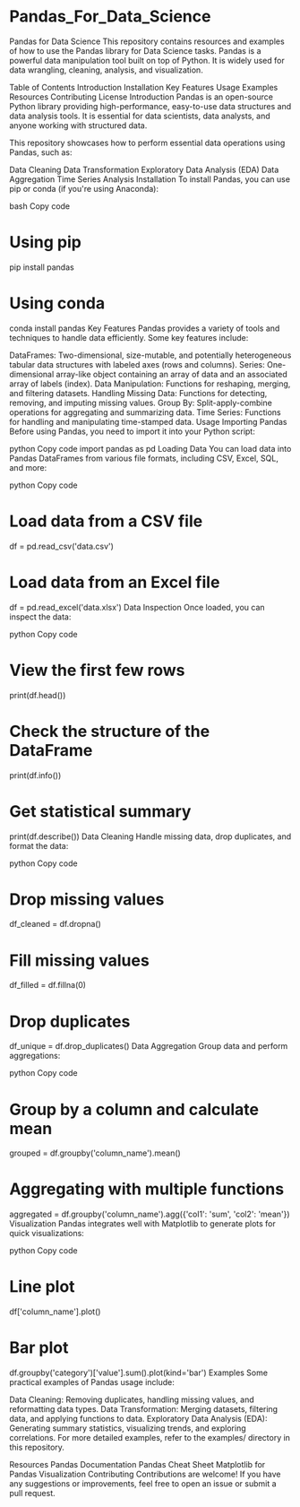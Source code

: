 # Pandas_For_Data_Science
Pandas for Data Science
This repository contains resources and examples of how to use the Pandas library for Data Science tasks. Pandas is a powerful data manipulation tool built on top of Python. It is widely used for data wrangling, cleaning, analysis, and visualization.

Table of Contents
Introduction
Installation
Key Features
Usage
Examples
Resources
Contributing
License
Introduction
Pandas is an open-source Python library providing high-performance, easy-to-use data structures and data analysis tools. It is essential for data scientists, data analysts, and anyone working with structured data.

This repository showcases how to perform essential data operations using Pandas, such as:

Data Cleaning
Data Transformation
Exploratory Data Analysis (EDA)
Data Aggregation
Time Series Analysis
Installation
To install Pandas, you can use pip or conda (if you're using Anaconda):

bash
Copy code
# Using pip
pip install pandas

# Using conda
conda install pandas
Key Features
Pandas provides a variety of tools and techniques to handle data efficiently. Some key features include:

DataFrames: Two-dimensional, size-mutable, and potentially heterogeneous tabular data structures with labeled axes (rows and columns).
Series: One-dimensional array-like object containing an array of data and an associated array of labels (index).
Data Manipulation: Functions for reshaping, merging, and filtering datasets.
Handling Missing Data: Functions for detecting, removing, and imputing missing values.
Group By: Split-apply-combine operations for aggregating and summarizing data.
Time Series: Functions for handling and manipulating time-stamped data.
Usage
Importing Pandas
Before using Pandas, you need to import it into your Python script:

python
Copy code
import pandas as pd
Loading Data
You can load data into Pandas DataFrames from various file formats, including CSV, Excel, SQL, and more:

python
Copy code
# Load data from a CSV file
df = pd.read_csv('data.csv')

# Load data from an Excel file
df = pd.read_excel('data.xlsx')
Data Inspection
Once loaded, you can inspect the data:

python
Copy code
# View the first few rows
print(df.head())

# Check the structure of the DataFrame
print(df.info())

# Get statistical summary
print(df.describe())
Data Cleaning
Handle missing data, drop duplicates, and format the data:

python
Copy code
# Drop missing values
df_cleaned = df.dropna()

# Fill missing values
df_filled = df.fillna(0)

# Drop duplicates
df_unique = df.drop_duplicates()
Data Aggregation
Group data and perform aggregations:

python
Copy code
# Group by a column and calculate mean
grouped = df.groupby('column_name').mean()

# Aggregating with multiple functions
aggregated = df.groupby('column_name').agg({'col1': 'sum', 'col2': 'mean'})
Visualization
Pandas integrates well with Matplotlib to generate plots for quick visualizations:

python
Copy code
# Line plot
df['column_name'].plot()

# Bar plot
df.groupby('category')['value'].sum().plot(kind='bar')
Examples
Some practical examples of Pandas usage include:

Data Cleaning: Removing duplicates, handling missing values, and reformatting data types.
Data Transformation: Merging datasets, filtering data, and applying functions to data.
Exploratory Data Analysis (EDA): Generating summary statistics, visualizing trends, and exploring correlations.
For more detailed examples, refer to the examples/ directory in this repository.

Resources
Pandas Documentation
Pandas Cheat Sheet
Matplotlib for Pandas Visualization
Contributing
Contributions are welcome! If you have any suggestions or improvements, feel free to open an issue or submit a pull request.
